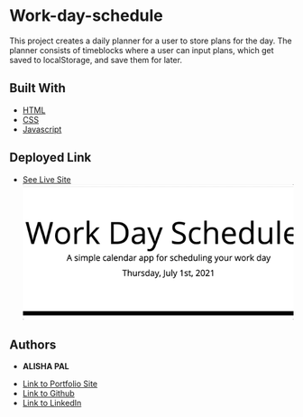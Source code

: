# Work-day-schedule
This project creates a daily planner for a user to store plans for the day. The planner consists of timeblocks where a user can input plans, which get saved to localStorage, and save them for later.

## Built With

* [HTML](https://developer.mozilla.org/en-US/docs/Web/HTML)
* [CSS](https://developer.mozilla.org/en-US/docs/Web/CSS)
* [Javascript](https://developer.mozilla.org/en-US/docs/Web/JavaScript)

## Deployed Link

* [See Live Site](https://apal96.github.io/code-quiz/)
![Deployed Website Gif](https://raw.githubusercontent.com/apal96/Work-day-schedule/main/Jul-01-2021%2023-54-41.gif?raw=true)

## Authors

* **ALISHA PAL** 


- [Link to Portfolio Site](https://apal96.github.io/alisha-portfolio/)
- [Link to Github](https://github.com/apal96)
- [Link to LinkedIn](linkedin.com/in/alisha-pal-6635361b5)
